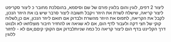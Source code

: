 ליצור 2 דפים, לוגין והום
בלוגין פורם של שם וסיסמא, בהוםלכת  מחובר כ
ליצור סקריפט ליצור קריאה, שישלח לשרת את היוזר ויקבל תשובה
ליצור סרבר שיש בו את היוזר הנכון, לקבל את הקריאה, לתפוס את היוזר מהשרת ולבדוק אם תואם ליוזר הנכון, אם כן,לשלוח קוקי של חצי דקה ולעבור לדף הום, אם לא שגיאה  או להחזיר חיבור מוצלחאו לא ולנווט דרך הקליינט
בדף הום ליצור קריאה כל כמה שניותלבדוק אם הקוקי קיםם,אם לא - לחזור ללוגין
